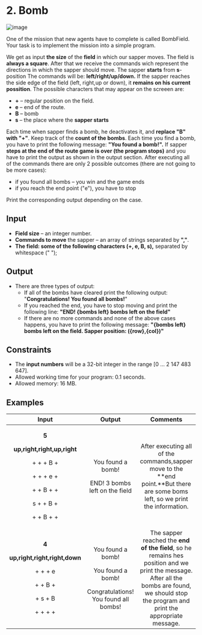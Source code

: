 ﻿# **2. Bomb**



![image](https://user-images.githubusercontent.com/67644402/151581375-d575cf26-0af7-4211-a49d-d57acf5c5069.png)



One of the mission that new agents have to complete is called BombField. Your task is to implement the mission into a simple program.

We get as input **the size** of the **field** in which our sapper moves. The field is **always a square**. After that we receive the commands wich represent the directions in which the sapper should move. The sapper **starts** from                  **s**-position The commands will be: **left/right/up/down.** If the sapper reaches the side edge of the field (left, right,up or down), it **remains on his current possition**. The possible characters that may appear on the screeen are:

- **+** – regular position on the field.
- **e** – end of the route. 
- **B** – bomb
- **s** – the place where the **sapper starts**

Each time when sapper finds a bomb, he deactivates it, and **replace "B" with "+"**. Keep track of the **count of the bombs**. Each time you find a bomb, you have to print the following message: **"You found a bomb!".** If sapper **steps at the end of the route game is over (the program stops)** and you have to print the output as shown in the output section. After executing all of the commands there are only 2 possible outcomes (there are not going to be more cases):

- if you found all bombs – you win and the game ends
- if you reach the end point ("e"), you have to stop

Print the corresponding output depending on the case.
## **Input**
- **Field size** – an integer number.
- **Commands to move** the sapper – an array of strings separated by **","**.
- **The field: some of the following characters (+, e, B, s),** separated by whitespace (" ");
## **Output**
- There are three types of output:
  - If all of the bombs have cleared print the following output: "**Congratulations! You found all bombs!**"
  - If you reached the end, you have to stop moving and print the following line: **"END! {bombs left} bombs left on the field"**
  - If there are no more commands and none of the above cases happens, you have to print the following message: **"{bombs left} bombs left on the field. Sapper position: ({row},{col})"**
## **Constraints**
- The **input numbers** will be a 32-bit integer in the range [0 … 2 147 483 647].
- Allowed working time for your program: 0.1 seconds.
- Allowed memory: 16 MB.
## **Examples**

|**Input**|**Output**|**Comments**|
| :-: | :-: | :-: |
|<p>**5**</p><p>**up,right,right,up,right**</p><p>+ + + B +</p><p>+ + + e +</p><p>+ + B + +</p><p>s + + B +</p><p>+ + B + +</p>|<p>You found a bomb!</p><p>END! 3 bombs left on the field</p>|After executing all of the commands,sapper move to the **end point.**But there are some boms left, so we print the information.|
|<p>**4**</p><p>**up,right,right,right,down**</p><p>+ + + e</p><p>+ + B +</p><p>+ s + B</p><p>+ + + +</p>|<p>You found a bomb!</p><p>You found a bomb!</p><p>Congratulations! You found all bombs!</p>|The sapper reached the **end of the field**, so he remains hes position and we print the message. After all the bombs are found, we should stop the program and print the appropriate message.|

